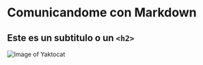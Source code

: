 # Comunicandome con Markdown 
## Este es un subtitulo o un `<h2>`
![Image of Yaktocat](https://octodex.github.com/images/yaktocat.png)
